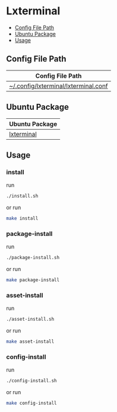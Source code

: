

# Lxterminal

* [Config File Path](#config-file-path)
* [Ubuntu Package](#ubuntu-package)
* [Usage](#usage)




## Config File Path

| Config File Path |
| ---------------- |
| [~/.config/lxterminal/lxterminal.conf](./asset/overlay/etc/skel/.config/lxterminal/lxterminal.conf) |


## Ubuntu Package

| Ubuntu Package |
| -------------- |
| [lxterminal](https://packages.ubuntu.com/noble/lxterminal) |




## Usage


### install

run

``` sh
./install.sh
```

or run

``` sh
make install
```


### package-install

run

``` sh
./package-install.sh
```

or run

``` sh
make package-install
```


### asset-install

run

``` sh
./asset-install.sh
```

or run

``` sh
make asset-install
```


### config-install

run

``` sh
./config-install.sh
```

or run

``` sh
make config-install
```

